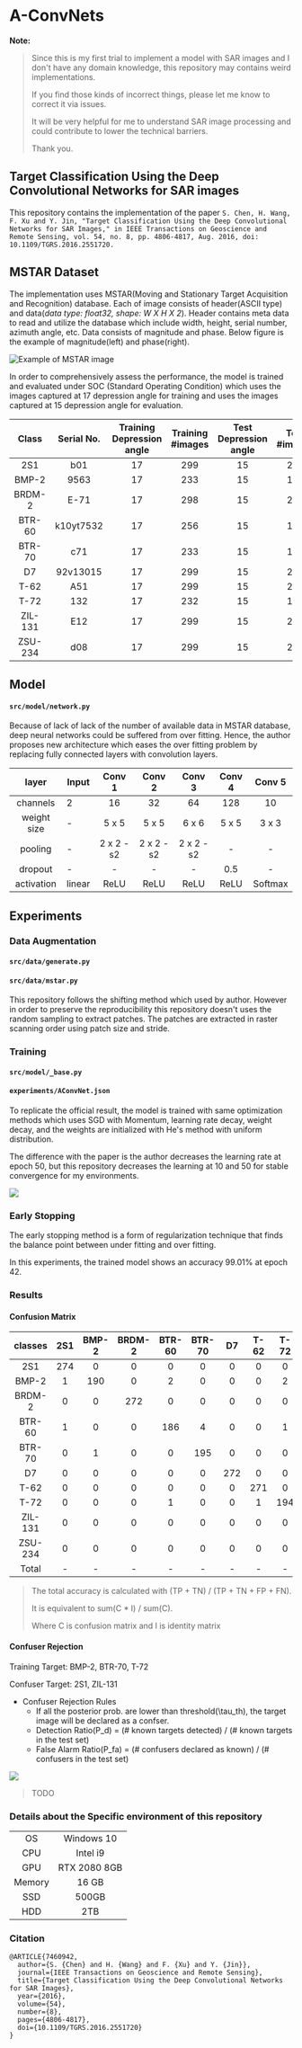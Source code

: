 # A-ConvNets

**Note:**
>
> Since this is my first trial to implement a model with SAR images and I don't have any domain knowledge,
> this repository may contains weird implementations.
>
> If you find those kinds of incorrect things, please let me know to correct it via issues. 
>
> It will be very helpful for me to understand SAR image processing and could contribute to lower the technical barriers.
>
> Thank you.

## Target Classification Using the Deep Convolutional Networks for SAR images

This repository contains the implementation of the paper 
`S. Chen, H. Wang, F. Xu and Y. Jin, "Target Classification Using the Deep Convolutional Networks for SAR Images,"
 in IEEE Transactions on Geoscience and Remote Sensing, vol. 54, no. 8, pp. 4806-4817, Aug. 2016,
 doi: 10.1109/TGRS.2016.2551720.` 


## MSTAR Dataset

The implementation uses MSTAR(Moving and Stationary Target Acquisition and Recognition) database. Each of image consists of
header(ASCII type) and data(*data type: float32, shape: W X H X 2*). Header contains meta data to read and utilize the
database which include width, height, serial number, azimuth angle, etc. Data consists of magnitude and phase. Below
figure is the example of magnitude(left) and phase(right).

![Example of MSTAR image](assets/figure/001.png)

In order to comprehensively assess the performance, the model is trained and evaluated under SOC
(Standard Operating Condition) which uses the images captured at 17 depression angle for training and uses the images
captured at 15 depression angle for evaluation.

|Class|Serial No.|Training<br/>Depression<br>angle|Training<br/>#images|Test<br/>Depression<br>angle|Test<br/>#images|
|:---:|:---:|:---:|:---:|:---:|:---:|
2S1 | b01 | 17 | 299 | 15 | 274 |
BMP-2 | 9563 |17 | 233 | 15 | 195 |    
BRDM-2 | E-71 | 17 | 298 | 15 | 274 |
BTR-60 | k10yt7532 |17 | 256 | 15 | 195 |   
BTR-70 | c71 | 17 | 233 | 15 | 196 |
D7 | 92v13015 | 17 | 299 | 15 | 274 |
T-62 | A51 | 17 | 299 | 15 | 273 |
T-72 | 132 | 17 | 232 | 15 | 196 |
ZIL-131 | E12 | 17 | 299 | 15 | 274 |
ZSU-234 | d08 | 17 | 299 | 15 | 274 |

## Model

#### `src/model/network.py`

Because of lack of lack of the number of available data in MSTAR database, deep neural networks could be suffered from
over fitting. Hence, the author proposes new architecture which eases the over fitting problem by replacing fully
connected layers with convolution layers.

|layer|Input|Conv 1|Conv 2|Conv 3|Conv 4|Conv 5|
|:---:|---|:---:|:---:|:---:|:---:|:---:|
|channels|2|16|32|64|128|10|
|weight size| - |5 x 5|5 x 5|6 x 6|5 x 5| 3 x 3|
|pooling| - | 2 x 2 - s2 | 2 x 2 - s2 |  2 x 2 - s2| - | - |
|dropout| - | - | - | - | 0.5 | - |
|activation| linear | ReLU | ReLU | ReLU | ReLU | Softmax |

## Experiments

### Data Augmentation

#### `src/data/generate.py`
#### `src/data/mstar.py`

This repository follows the shifting method which used by author. However in order to preserve the reproducibility this
repository doesn't uses the random sampling to extract patches. The patches are extracted in raster scanning order using
patch size and stride.

### Training

#### `src/model/_base.py`

#### `experiments/AConvNet.json`

To replicate the official result, the model is trained with same optimization methods which uses SGD with Momentum,
learning rate decay, weight decay, and the weights are initialized with He's method with uniform distribution.

The difference with the paper is the author decreases the learning rate at epoch 50, but this repository decreases the
learning at 10 and 50 for stable convergence for my environments. 

![](assets/figure/003.png)

### Early Stopping

The early stopping method is a form of regularization technique that finds the balance point between under fitting and
over fitting.

In this experiments, the trained model shows an accuracy 99.01% at epoch 42.

### Results

#### Confusion Matrix

| classes | 2S1 | BMP-2 | BRDM-2 | BTR-60 | BTR-70 | D7 | T-62 | T-72 | ZIL-131 | ZSU-234 | Accuracy |
|:---:|:---:|:---:|:---:|:---:|:---:|:---:|:---:|:---:|:---:|:---:|:---:|
| 2S1 | 274 | 0 | 0 | 0 | 0 | 0 | 0 | 0 | 0 | 0 | 100 |
| BMP-2 | 1 | 190 | 0 | 2 | 0 | 0 | 0 | 2 | 0 | 0 | 97.44 |
| BRDM-2 | 0 | 0 | 272 | 0 | 0 | 0 | 0 | 0 | 2 | 0 | 99.27 |
| BTR-60 | 1 | 0 | 0 | 186 | 4 | 0 | 0 | 1 | 1 | 2 | 95.38 |
| BTR-70 | 0 | 1 | 0 | 0 | 195 | 0 | 0 | 0 | 0 | 0 | 99.49 |
| D7 | 0 | 0 | 0 | 0 | 0 | 272 | 0 | 0 | 2 | 0 | 99.27 |
| T-62 | 0 | 0 | 0 | 0 | 0 | 0 | 271 | 0 | 0 | 2 | 99.27 |
| T-72 | 0 | 0 | 0 | 1 | 0 | 0 | 1 | 194 | 0 | 0 | 98.98 |
| ZIL-131 | 0 | 0 | 0 | 0 | 0 | 0 | 0 | 0 | 273 | 1 | 99.64 |
| ZSU-234 | 0 | 0 | 0 | 0 | 0 | 0 | 0 | 0 | 0 | 274 | 100 |
| Total | - | - | - | - | - | - | - | - | - | - | 99.01|

> The total accuracy is calculated with  (TP + TN) / (TP + TN + FP + FN).
> 
> It is equivalent to sum(C * I) / sum(C).
> 
> Where C is confusion matrix and I is identity matrix

<!-- TODO : reinforce more analytical explanation
#### Error Analysis

False Positive of BMP-2

![FP-BMP-2](assets/figure/004.png)

False Positive of BRDM-2

![FP-BRDM-2](assets/figure/005.png)

False Positive of BTR-60

![FP-BTR-60](assets/figure/006.png)

False Positive of BTR-70

![FP-BTR-70](assets/figure/007.png)

False Positive of D7

![FP-D7](assets/figure/008.png)

False Positive of T-62

![FP-T-62](assets/figure/009.png)

False Positive of T-72

![FP-T-72](assets/figure/010.png)

False Positive of ZIL-131

![FP-ZIL-131](assets/figure/011.png)
-->

#### Confuser Rejection
Training Target: BMP-2, BTR-70, T-72

Confuser Target: 2S1, ZIL-131

- Confuser Rejection Rules
  - If all the posterior prob. are lower than threshold(\tau_th), the target image will be declared as a confser.
  - Detection Ratio(P_d) = (# known targets detected) / (# known targets in the test set) 
  - False Alarm Ratio(P_fa) =  (# confusers declared as known) / (# confusers in the test set)
    
![](assets/figure/confuser-rejection.png)
    
> TODO

### Details about the Specific environment of this repository

|||
|:---:|:---:|
| OS | Windows 10| 
| CPU | Intel i9 |
| GPU | RTX 2080 8GB |
| Memory | 16 GB |
| SSD | 500GB |
| HDD | 2TB |

### Citation

```
@ARTICLE{7460942,
  author={S. {Chen} and H. {Wang} and F. {Xu} and Y. {Jin}},
  journal={IEEE Transactions on Geoscience and Remote Sensing}, 
  title={Target Classification Using the Deep Convolutional Networks for SAR Images}, 
  year={2016},
  volume={54},
  number={8},
  pages={4806-4817},
  doi={10.1109/TGRS.2016.2551720}
}
``` 